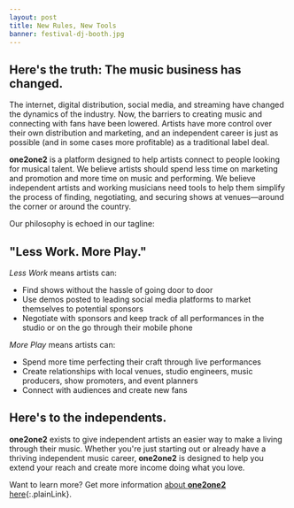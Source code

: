 ```yaml
---
layout: post
title: New Rules, New Tools
banner: festival-dj-booth.jpg
---
```


## Here's the truth: The music business has changed.

The internet, digital distribution, social media, and streaming have changed the dynamics of the industry. Now, the barriers to creating music and connecting with fans have been lowered. Artists have more control over their own distribution and marketing, and an independent career is just as possible (and in some cases more profitable) as a traditional label deal.

**one2one2** is a platform designed to help artists connect to people looking for musical talent. We believe artists should spend less time on marketing and promotion and more time on music and performing. We believe independent artists and working musicians need tools to help them simplify the process of finding, negotiating, and securing shows at venues&mdash;around the corner or around the country. 

Our philosophy is echoed in our tagline: 

## "Less Work. More Play."

_Less Work_ means artists can: 
* Find shows without the hassle of going door to door
* Use demos posted to leading social media platforms to market themselves to potential sponsors
* Negotiate with sponsors and keep track of all performances in the studio or on the go through their mobile phone

_More Play_ means artists can: 
* Spend more time perfecting their craft through live performances
* Create relationships with local venues, studio engineers, music producers, show promoters, and event planners   
* Connect with audiences and create new fans   

[//]: # (![DJ image][{{ site.baseurl }}/images/]{: style="width:100%; height=auto"})

## Here's to the independents.

**one2one2** exists to give independent artists an easier way to make a living through their music. Whether you're just starting out or already have a thriving independent music career, **one2one2** is designed to help you extend your reach and create more income doing what you love. 

Want to learn more? Get more information [about **one2one2** here](https://one2one.com/about){:.plainLink}.